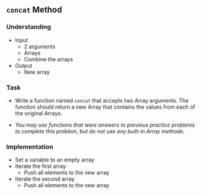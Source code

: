 ## `concat` Method

### Understanding
- Input
  + 2 arguments
  + Arrays
  + Combine the arrays
- Output
  + New array

### Task
- Write a function named `concat` that accepts two Array arguments. The function should return a new Array that contains the values from each of the original Arrays.

- *You may use functions that were answers to previous practice problems to complete this problem, but do not use any built-in Array methods.*

### Implementation
- Set a variable to an empty array
- Iterate the first array
  + Push all elements to the new array
- Iterate the second array
  + Push all elements to the new array